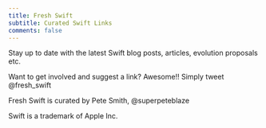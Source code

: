 ```yaml
---
title: Fresh Swift
subtitle: Curated Swift Links
comments: false
---
```


Stay up to date with the latest Swift blog posts, articles, evolution proposals etc.

Want to get involved and suggest a link? Awesome!! Simply tweet @fresh_swift

Fresh Swift is curated by Pete Smith, @superpeteblaze

Swift is a trademark of Apple Inc.

